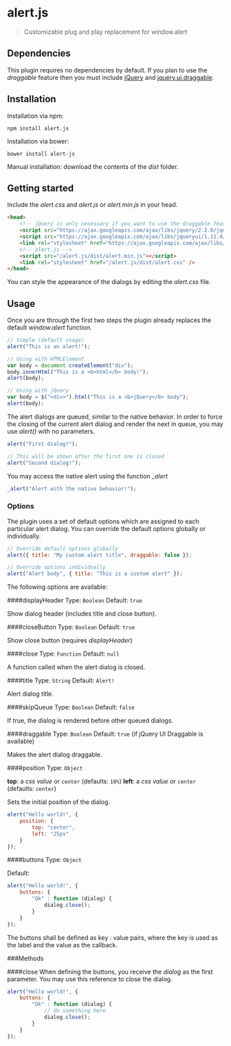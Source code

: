 # alert.js

> Customizable plug and play replacement for window.alert

## Dependencies
This plugin requires no dependencies by default. If you plan to use the *draggable* feature then you must include [jQuery](https://jquery.com/download/) and [jquery.ui.draggable](https://jqueryui.com/).

## Installation
Installation via npm:
```shell
npm install alert.js
```

Installation via bower:
```shell
bower install alert-js
```

Manual installation: download the contents of the *dist* folder.

## Getting started
Include the *alert.css* and *alert.js* or *alert.min.js* in your head.

```html
<head>
    <!-- jQuery is only necessary if you want to use the draggable feature -->
    <script src="https://ajax.googleapis.com/ajax/libs/jquery/2.2.0/jquery.min.js"></script>
    <script src="https://ajax.googleapis.com/ajax/libs/jqueryui/1.11.4/jquery-ui.min.js"></script>
    <link rel="stylesheet" href="https://ajax.googleapis.com/ajax/libs/jqueryui/1.11.4/themes/smoothness/jquery-ui.css">
    <!-- alert.js -->
    <script src="/alert.js/dist/alert.min.js"></script>
    <link rel="stylesheet" href="/alert.js/dist/alert.css" />
</head>
```

You can style the appearance of the dialogs by editing the *alert.css* file.

## Usage
Once you are through the first two steps the plugin already replaces the default *window.alert* function.

```js
// Simple (default usage)
alert("This is an alert!");

// Using with HTMLElement
var body = document.createElement("div");
body.innerHtml("This is a <b>html</b> body!");
alert(body);

// Using with jQuery
var body = $("<div>").html("This is a <b>jQuery</b> body");
alert(body);
```

The alert dialogs are queued, similar to the native behavior. In order to force the closing of the current alert dialog and render the next in queue, you may use *alert()* with no parameters.
```js
alert("First dialog!");

// This will be shown after the first one is closed
alert("Second dialog!");
```

You may access the native alert using the function *_alert*
```js
_alert("Alert with the native behavior!");
```

### Options
The plugin uses a set of default options which are assigned to each particular alert dialog. You can override the default options globally or individually.

```js
// Override default options globally
alert({ title: "My custom alert title", draggable: false });

// Override options individually
alert("Alert body", { title: "This is a custom alert" });
```

The following options are available:

####displayHeader
Type: `Boolean`
Default: `true`

Show dialog header (includes title and close button).

####closeButton
Type: `Boolean`
Default: `true`

Show close button (requires *displayHeader*)

####close
Type: `Function`
Default: `null`

A function called when the alert dialog is closed.

####title
Type: `String`
Default: `Alert!`

Alert dialog title.

####skipQueue
Type: `Boolean`
Default: `false`

If true, the dialog is rendered before other queued dialogs.

####draggable
Type: `Boolean`
Default: `true` (if jQuery UI Draggable is available)

Makes the alert dialog draggable.

####position
Type: `Object`

**top**: a *css value* or `center` (defaults: `10%`)
**left**: a *css value* or `center` (defaults: `center`)

Sets the initial position of the dialog.

```js
alert("Hello world!", {
    position: {
        top: "center",
        left: "25px"
    }
});
```

####buttons
Type: `Object`

Default:
```js
alert("Hello world!", {
    buttons: {
        "Ok" : function (dialog) {
            dialog.close();
        }
    }
});
```

The buttons shall be defined as key : value pairs, where the key is used as the label and the value as the callback.

###Methods

####close
When defining the buttons, you receive the *dialog* as the first parameter. You may use this reference to close the dialog.

```js
alert("Hello world!", {
    buttons: {
        "Ok" : function (dialog) {
            // do something here
            dialog.close();
        }
    }
});
```